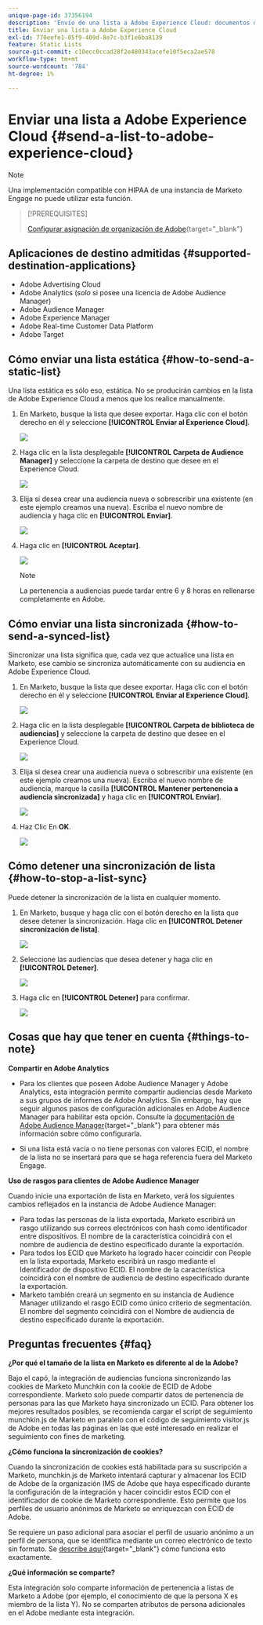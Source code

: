 ```yaml
---
unique-page-id: 37356194
description: 'Envío de una lista a Adobe Experience Cloud: documentos de Marketo, documentación del producto'
title: Enviar una lista a Adobe Experience Cloud
exl-id: 770eefe1-05f9-409d-8e7c-b3f1e6ba8139
feature: Static Lists
source-git-commit: c10ecc0ccad28f2e480343acefe10f5eca2ae578
workflow-type: tm+mt
source-wordcount: '784'
ht-degree: 1%

---
```


# Enviar una lista a Adobe Experience Cloud {#send-a-list-to-adobe-experience-cloud}

>[!NOTE]
>
>Una implementación compatible con HIPAA de una instancia de Marketo Engage no puede utilizar esta función.

>[!PREREQUISITES]
>
>[Configurar asignación de organización de Adobe](/help/marketo/product-docs/adobe-experience-cloud-integrations/set-up-adobe-organization-mapping.md){target="_blank"}

## Aplicaciones de destino admitidas {#supported-destination-applications}

* Adobe Advertising Cloud
* Adobe Analytics (_solo_ si posee una licencia de Adobe Audience Manager)
* Adobe Audience Manager
* Adobe Experience Manager
* Adobe Real-time Customer Data Platform
* Adobe Target

## Cómo enviar una lista estática {#how-to-send-a-static-list}

Una lista estática es sólo eso, estática. No se producirán cambios en la lista de Adobe Experience Cloud a menos que los realice manualmente.

1. En Marketo, busque la lista que desee exportar. Haga clic con el botón derecho en él y seleccione **[!UICONTROL Enviar al Experience Cloud]**.

   ![](assets/send-a-list-to-adobe-experience-cloud-1.png)

1. Haga clic en la lista desplegable **[!UICONTROL Carpeta de Audience Manager]** y seleccione la carpeta de destino que desee en el Experience Cloud.

   ![](assets/send-a-list-to-adobe-experience-cloud-2.png)

1. Elija si desea crear una audiencia nueva o sobrescribir una existente (en este ejemplo creamos una nueva). Escriba el nuevo nombre de audiencia y haga clic en **[!UICONTROL Enviar]**.

   ![](assets/send-a-list-to-adobe-experience-cloud-3.png)

1. Haga clic en **[!UICONTROL Aceptar]**.

   ![](assets/send-a-list-to-adobe-experience-cloud-4.png)

   >[!NOTE]
   >
   >La pertenencia a audiencias puede tardar entre 6 y 8 horas en rellenarse completamente en Adobe.

## Cómo enviar una lista sincronizada {#how-to-send-a-synced-list}

Sincronizar una lista significa que, cada vez que actualice una lista en Marketo, ese cambio se sincroniza automáticamente con su audiencia en Adobe Experience Cloud.

1. En Marketo, busque la lista que desee exportar. Haga clic con el botón derecho en él y seleccione **[!UICONTROL Enviar al Experience Cloud]**.

   ![](assets/send-a-list-to-adobe-experience-cloud-5.png)

1. Haga clic en la lista desplegable **[!UICONTROL Carpeta de biblioteca de audiencias]** y seleccione la carpeta de destino que desee en el Experience Cloud.

   ![](assets/send-a-list-to-adobe-experience-cloud-6.png)

1. Elija si desea crear una audiencia nueva o sobrescribir una existente (en este ejemplo creamos una nueva). Escriba el nuevo nombre de audiencia, marque la casilla **[!UICONTROL Mantener pertenencia a audiencia sincronizada]** y haga clic en **[!UICONTROL Enviar]**.

   ![](assets/send-a-list-to-adobe-experience-cloud-7.png)

1. Haz Clic En **OK**.

   ![](assets/send-a-list-to-adobe-experience-cloud-8.png)

## Cómo detener una sincronización de lista {#how-to-stop-a-list-sync}

Puede detener la sincronización de la lista en cualquier momento.

1. En Marketo, busque y haga clic con el botón derecho en la lista que desee detener la sincronización. Haga clic en **[!UICONTROL Detener sincronización de lista]**.

   ![](assets/send-a-list-to-adobe-experience-cloud-9.png)

1. Seleccione las audiencias que desea detener y haga clic en **[!UICONTROL Detener]**.

   ![](assets/send-a-list-to-adobe-experience-cloud-10.png)

1. Haga clic en **[!UICONTROL Detener]** para confirmar.

   ![](assets/send-a-list-to-adobe-experience-cloud-11.png)

## Cosas que hay que tener en cuenta {#things-to-note}

**Compartir en Adobe Analytics**

* Para los clientes que poseen Adobe Audience Manager y Adobe Analytics, esta integración permite compartir audiencias desde Marketo a sus grupos de informes de Adobe Analytics. Sin embargo, hay que seguir algunos pasos de configuración adicionales en Adobe Audience Manager para habilitar esta opción. Consulte la [documentación de Adobe Audience Manager](https://experienceleague.adobe.com/docs/analytics/integration/audience-analytics/mc-audiences-aam.html?lang=es){target="_blank"} para obtener más información sobre cómo configurarla.

* Si una lista está vacía o no tiene personas con valores ECID, el nombre de la lista no se insertará para que se haga referencia fuera del Marketo Engage.

**Uso de rasgos para clientes de Adobe Audience Manager**

Cuando inicie una exportación de lista en Marketo, verá los siguientes cambios reflejados en la instancia de Adobe Audience Manager:

* Para todas las personas de la lista exportada, Marketo escribirá un rasgo utilizando sus correos electrónicos con hash como identificador entre dispositivos. El nombre de la característica coincidirá con el nombre de audiencia de destino especificado durante la exportación.
* Para todos los ECID que Marketo ha logrado hacer coincidir con People en la lista exportada, Marketo escribirá un rasgo mediante el Identificador de dispositivo ECID. El nombre de la característica coincidirá con el nombre de audiencia de destino especificado durante la exportación.
* Marketo también creará un segmento en su instancia de Audience Manager utilizando el rasgo ECID como único criterio de segmentación. El nombre del segmento coincidirá con el Nombre de audiencia de destino especificado durante la exportación.

## Preguntas frecuentes {#faq}

**¿Por qué el tamaño de la lista en Marketo es diferente al de la Adobe?**

Bajo el capó, la integración de audiencias funciona sincronizando las cookies de Marketo Munchkin con la cookie de ECID de Adobe correspondiente. Marketo solo puede compartir datos de pertenencia de personas para las que Marketo haya sincronizado un ECID. Para obtener los mejores resultados posibles, se recomienda cargar el script de seguimiento munchkin.js de Marketo en paralelo con el código de seguimiento visitor.js de Adobe en todas las páginas en las que esté interesado en realizar el seguimiento con fines de marketing.

**¿Cómo funciona la sincronización de cookies?**

Cuando la sincronización de cookies está habilitada para su suscripción a Marketo, munchkin.js de Marketo intentará capturar y almacenar los ECID de Adobe de la organización IMS de Adobe que haya especificado durante la configuración de la integración y hacer coincidir estos ECID con el identificador de cookie de Marketo correspondiente. Esto permite que los perfiles de usuario anónimos de Marketo se enriquezcan con ECID de Adobe.

Se requiere un paso adicional para asociar el perfil de usuario anónimo a un perfil de persona, que se identifica mediante un correo electrónico de texto sin formato. Se [describe aquí](/help/marketo/product-docs/reporting/basic-reporting/report-activity/tracking-anonymous-activity-and-people.md){target="_blank"} cómo funciona esto exactamente.

**¿Qué información se comparte?**

Esta integración solo comparte información de pertenencia a listas de Marketo a Adobe (por ejemplo, el conocimiento de que la persona X es miembro de la lista Y). No se comparten atributos de persona adicionales en el Adobe mediante esta integración.
